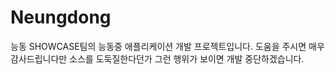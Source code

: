 # Neungdong
능동 SHOWCASE팀의 능동중 애플리케이션 개발 프로젝트입니다.
도움을 주시면 매우 감사드립니다만 소스를 도둑질한다던가 그런 행위가 보이면 개발 중단하겠습니다.
